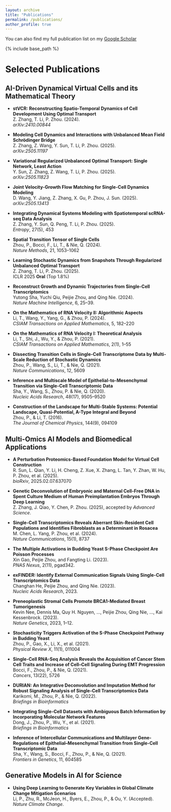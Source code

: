```yaml
---
layout: archive
title: "Publications"
permalink: /publications/
author_profile: true
---
```



You can also find my full publication list on my [Google Scholar](https://scholar.google.com/citations?user=WKfT0REAAAAJ&hl=en)

{% include base_path %}

#  Selected Publications

##  AI-Driven Dynamical Virtual Cells and its Mathematical Theory

- **stVCR: Reconstructing Spatio-Temporal Dynamics of Cell Development Using Optimal Transport**  
  Z. Zhang, T. Li, P. Zhou. (2024).  
  *arXiv:2410.00844*

- **Modeling Cell Dynamics and Interactions with Unbalanced Mean Field Schrödinger Bridge**  
  Z. Zhang, Z. Wang, Y. Sun, T. Li, P. Zhou. (2025).  
  *arXiv:2505.11197*

- **Variational Regularized Unbalanced Optimal Transport: Single Network, Least Action**  
  Y. Sun, Z. Zhang, Z. Wang, T. Li, P. Zhou. (2025).  
  *arXiv:2505.11823*

- **Joint Velocity-Growth Flow Matching for Single-Cell Dynamics Modeling**  
  D. Wang, Y. Jiang, Z. Zhang, X. Gu, P. Zhou, J. Sun. (2025).  
  *arXiv:2505.13413*

- **Integrating Dynamical Systems Modeling with Spatiotemporal scRNA-seq Data Analysis**  
  Z. Zhang, Y. Sun, Q. Peng, T. Li, P. Zhou. (2025).  
  *Entropy*, 27(5), 453

- **Spatial Transition Tensor of Single Cells**  
  Zhou, P., Bocci, F., Li, T., & Nie, Q. (2024).  
  *Nature Methods*, 21, 1053–1062

- **Learning Stochastic Dynamics from Snapshots Through Regularized Unbalanced Optimal Transport**  
  Z. Zhang, T. Li, P. Zhou. (2025).  
  ICLR 2025 **Oral** (Top 1.8%)  

- **Reconstruct Growth and Dynamic Trajectories from Single-Cell Transcriptomics**  
  Yutong Sha, Yuchi Qiu, Peijie Zhou, and Qing Nie. (2024).  
  *Nature Machine Intelligence*, 6, 25–39.

- **On the Mathematics of RNA Velocity II: Algorithmic Aspects**  
  Li, T., Wang, Y., Yang, G., & Zhou, P. (2024).  
  *CSIAM Transactions on Applied Mathematics*, 5, 182–220

- **On the Mathematics of RNA Velocity I: Theoretical Analysis**  
  Li, T., Shi, J., Wu, Y., & Zhou, P. (2021).  
  *CSIAM Transactions on Applied Mathematics*, 2(1), 1–55

- **Dissecting Transition Cells in Single-Cell Transcriptome Data by Multi-Scale Reduction of Stochastic Dynamics**  
  Zhou, P., Wang, S., Li, T., & Nie, Q. (2021).  
  *Nature Communications*, 12, 5609

- **Inference and Multiscale Model of Epithelial-to-Mesenchymal Transition via Single-Cell Transcriptomic Data**  
  Sha, Y., Wang, S., Zhou, P. & Nie, Q. (2020).  
  *Nucleic Acids Research*, 48(17), 9505–9520

- **Construction of the Landscape for Multi-Stable Systems: Potential Landscape, Quasi-Potential, A-Type Integral and Beyond**  
  Zhou, P., & Li, T. (2016).  
  *The Journal of Chemical Physics*, 144(9), 094109

##  Multi-Omics AI Models and Biomedical Applications

- **A Perturbation Proteomics-Based Foundation Model for Virtual Cell Construction**  
  R. Sun, L. Qian, Y. Li, H. Cheng, Z. Xue, X. Zhang, L. Tan, Y. Zhan, W. Hu, P. Zhou, et al. (2025).  
  *bioRxiv*, 2025.02.07.637070

- **Genetic Deconvolution of Embryonic and Maternal Cell-Free DNA in Spent Culture Medium of Human Preimplantation Embryos Through Deep Learning**  
  Z. Zhang, J. Qiao, Y. Chen, P. Zhou. (2025), accepted by *Advanced Science*.

- **Single-Cell Transcriptomics Reveals Aberrant Skin-Resident Cell Populations and Identifies Fibroblasts as a Determinant in Rosacea**  
  M. Chen, L. Yang, P. Zhou, et al. (2024).  
  *Nature Communications*, 15(1), 8737

- **The Multiple Activations in Budding Yeast S-Phase Checkpoint Are Poisson Processes**  
  Xin Gao, Peijie Zhou, and Fangting Li. (2023).  
  *PNAS Nexus*, 2(11), pgad342.

- **exFINDER: Identify External Communication Signals Using Single-Cell Transcriptomics Data**  
  Changhan He, Peijie Zhou, and Qing Nie. (2023).  
  *Nucleic Acids Research*, 2023.

- **Preneoplastic Stromal Cells Promote BRCA1-Mediated Breast Tumorigenesis**  
  Kevin Nee, Dennis Ma, Quy H. Nguyen, …, Peijie Zhou, Qing Nie, …, Kai Kessenbrock. (2023).  
  *Nature Genetics*, 2023, 1–12.

- **Stochasticity Triggers Activation of the S-Phase Checkpoint Pathway in Budding Yeast**  
  Zhou, P., Gao, X., Li, X., et al. (2021).  
  *Physical Review X*, 11(1), 011004

- **Single-Cell RNA-Seq Analysis Reveals the Acquisition of Cancer Stem Cell Traits and Increase of Cell–Cell Signaling During EMT Progression**  
  Bocci, F., Zhou, P., & Nie, Q. (2021).  
  *Cancers*, 13(22), 5726

- **DURIAN: An Integrative Deconvolution and Imputation Method for Robust Signaling Analysis of Single-Cell Transcriptomics Data**  
  Karikomi, M., Zhou, P., & Nie, Q. (2022).  
  *Briefings in Bioinformatics*

- **Integrating Single-Cell Datasets with Ambiguous Batch Information by Incorporating Molecular Network Features**  
  Dong, J., Zhou, P., Wu, Y., et al. (2021).  
  *Briefings in Bioinformatics*

- **Inference of Intercellular Communications and Multilayer Gene-Regulations of Epithelial–Mesenchymal Transition from Single-Cell Transcriptomic Data**  
  Sha, Y., Wang, S., Bocci, F., Zhou, P., & Nie, Q. (2021).  
  *Frontiers in Genetics*, 11, 604585


## Generative Models in AI for Science

- **Using Deep Learning to Generate Key Variables in Global Climate Change Mitigation Scenarios**  
  Li, P., Zhu, R., McJeon, H., Byers, E., Zhou, P., & Ou, Y. (Accepted).  
  *Nature Climate Change*.



<!-- {% for post in site.publications reversed %}
  {% include archive-single.html %}
{% endfor %} -->

